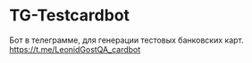 # TG-Testcardbot
Бот в телеграмме, для генерации тестовых банковских карт.
https://t.me/LeonidGostQA_cardbot
